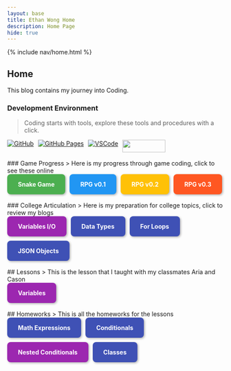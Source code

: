 ```yaml
---
layout: base
title: Ethan Wong Home
description: Home Page
hide: true
---
```

{% include nav/home.html %}
## Home
This blog contains my journey into Coding.
### Development Environment
> Coding starts with tools, explore these tools and procedures with a click.
<div style="display: flex; flex-wrap: wrap; gap: 10px;">
    <a href="https://github.com/ethanwong2008/ethan_2027">
        <img src="https://img.shields.io/badge/GitHub-181717?style=for-the-badge&logo=github&logoColor=white" alt="GitHub">
    </a>
    <a href="https://casonpollak.github.io/cason_2025/">
        <img src="https://img.shields.io/badge/GitHub%20Pages-327FC7?style=for-the-badge&logo=github&logoColor=white" alt="GitHub Pages">
    </a>
    <a href="https://vscode.dev/">
        <img src="https://img.shields.io/badge/VSCode-007ACC?style=for-the-badge&logo=visual-studio-code&logoColor=white" alt="VSCode">
    </a>
    <a href="https://github.com/features/copilot">
        <img src="https://coreteka.com/wp-content/uploads/2023/03/%D0%A1opilot-by-GitHub.jpg" width="100" height="28.5" />
    </a>
</div>
<br>
### Game Progress
> Here is my progress through game coding, click to see these online
<div style="display: flex; flex-wrap: wrap; gap: 10px;">
    <a href="{{site.baseurl}}/snake" style="text-decoration: none;">
        <div style="background-color: #4CAF50; color: white; padding: 15px 25px; border-radius: 8px; font-weight: bold; box-shadow: 2px 2px 5px rgba(0,0,0,0.3); transition: transform 0.3s;">
            Snake Game
        </div>
    </a>
    <a href="{{site.baseurl}}/rpg0x/" style="text-decoration: none;">
        <div style="background-color: #2196F3; color: white; padding: 15px 25px; border-radius: 8px; font-weight: bold; box-shadow: 2px 2px 5px rgba(0,0,0,0.3); transition: transform 0.3s;">
            RPG v0.1
        </div>
    </a>
    <a href="{{site.baseurl}}/rpg/dot3" style="text-decoration: none;">
        <div style="background-color: #FFC107; color: white; padding: 15px 25px; border-radius: 8px; font-weight: bold; box-shadow: 2px 2px 5px rgba(0,0,0,0.3); transition: transform 0.3s;">
            RPG v0.2
        </div>
    </a>
    <a href="{{site.baseurl}}/rpg/dot3" style="text-decoration: none;">
        <div style="background-color: #FF5722; color: white; padding: 15px 25px; border-radius: 8px; font-weight: bold; box-shadow: 2px 2px 5px rgba(0,0,0,0.3); transition: transform 0.3s;">
            RPG v0.3
        </div>
    </a>
</div>
<br>
### College Articulation
> Here is my preparation for college topics, click to review my blogs
<div style="display: flex; flex-wrap: wrap; gap: 10px;">
    <a href="{{site.baseurl}}/csse/javascript/fundamentals/variable" style="text-decoration: none;">
        <div style="background-color: #9C27B0; color: white; padding: 15px 25px; border-radius: 8px; font-weight: bold; box-shadow: 2px 2px 5px rgba(0,0,0,0.3); transition: transform 0.3s;">
            Variables I/O
        </div>
    </a>
    <a href="{{site.baseurl}}/csse/javascript/fundamentals/data-types/" style="text-decoration: none;">
        <div style="background-color: #3F51B5; color: white; padding: 15px 25px; border-radius: 8px; font-weight: bold; box-shadow: 2px 2px 5px rgba(0,0,0,0.3); transition: transform 0.3s;">
            Data Types
        </div>
    </a>
    <a href="{{site.baseurl}}/csse/javascript/fundamentals/for-loops/" style="text-decoration: none;">
        <div style="background-color: #3F51B5; color: white; padding: 15px 25px; border-radius: 8px; font-weight: bold; box-shadow: 2px 2px 5px rgba(0,0,0,0.3); transition: transform 0.3s;">
            For Loops
        </div>
    </a>
     <a href="{{site.baseurl}}/game/intro/json/" style="text-decoration: none;">
        <div style="background-color: #3F51B5; color: white; padding: 15px 25px; border-radius: 8px; font-weight: bold; box-shadow: 2px 2px 5px rgba(0,0,0,0.3); transition: transform 0.3s;">
            JSON Objects
        </div>
    </a>
</div>
<br>
## Lessons
> This is the lesson that I taught with my classmates Aria and Cason
<div style="display: flex; flex-wrap: wrap; gap: 10px;">
    <a href="{{site.baseurl}}/csse/javascript/fundamentals/variables/lesson/" style="text-decoration: none;">
        <div style="background-color: #9C27B0; color: white; padding: 15px 25px; border-radius: 8px; font-weight: bold; box-shadow: 2px 2px 5px rgba(0,0,0,0.3); transition: transform 0.3s;">
            Variables
        </div>
    </a>
</div>
<br>
## Homeworks
> This is all the homeworks for the lessons
<div style="display: flex; flex-wrap: wrap; gap: 10px;">
    <a href="{{site.baseurl}}/csse/javascript/fundamentals/MathExpressions/hw/" style="text-decoration: none;">
        <div style="background-color: #3F51B5; color: white; padding: 15px 25px; border-radius: 8px; font-weight: bold; box-shadow: 2px 2px 5px rgba(0,0,0,0.3); transition: transform 0.3s;">
            Math Expressions
        </div>
    </a>
    <a href="{{site.baseurl}}/csse/javascript/fundamentals/conditionals/hacks" style="text-decoration: none;">
        <div style="background-color: #3F51B5; color: white; padding: 15px 25px; border-radius: 8px; font-weight: bold; box-shadow: 2px 2px 5px rgba(0,0,0,0.3); transition: transform 0.3s;">
            Conditionals
        </div>
    <a href="{{site.baseurl}}/csp/big-idea/p4/3-7-2/" style="text-decoration: none;">
        <div style="background-color: #9C27B0; color: white; padding: 15px 25px; border-radius: 8px; font-weight: bold; box-shadow: 2px 2px 5px rgba(0,0,0,0.3); transition: transform 0.3s;">
            Nested Conditionals
        </div>
    </a>
    <a href="{{site.baseurl}}/csse/javascript/fundamentals/classes/hw/" style="text-decoration: none;">
        <div style="background-color: #3F51B5; color: white; padding: 15px 25px; border-radius: 8px; font-weight: bold; box-shadow: 2px 2px 5px rgba(0,0,0,0.3); transition: transform 0.3s;">
            Classes
        </div>
    </a>
</div>
<script src="https://utteranc.es/client.js"
        repo="ethanwong2008/ethan_2027"
        issue-term="title"
        label="blogpost-comment"
        theme="github-light"
        crossorigin="anonymous"
        async>
</script>
<style>
    a div:hover {
        transform: scale(1.05);
    }
</style>